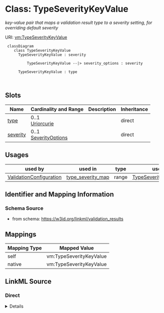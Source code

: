 # Class: TypeSeverityKeyValue


_key-value pair that maps a validation result type to a severity setting, for overriding default severity_





URI: [vm:TypeSeverityKeyValue](https://w3id.org/linkml/validation-model/TypeSeverityKeyValue)



```{mermaid}
 classDiagram
    class TypeSeverityKeyValue
      TypeSeverityKeyValue : severity
        
          TypeSeverityKeyValue --|> severity_options : severity
        
      TypeSeverityKeyValue : type
        
      
```




<!-- no inheritance hierarchy -->


## Slots

| Name | Cardinality and Range | Description | Inheritance |
| ---  | --- | --- | --- |
| [type](type.md) | 0..1 <br/> [Uriorcurie](Uriorcurie.md) |  | direct |
| [severity](severity.md) | 0..1 <br/> [SeverityOptions](SeverityOptions.md) |  | direct |





## Usages

| used by | used in | type | used |
| ---  | --- | --- | --- |
| [ValidationConfiguration](ValidationConfiguration.md) | [type_severity_map](type_severity_map.md) | range | [TypeSeverityKeyValue](TypeSeverityKeyValue.md) |






## Identifier and Mapping Information







### Schema Source


* from schema: https://w3id.org/linkml/validation_results





## Mappings

| Mapping Type | Mapped Value |
| ---  | ---  |
| self | vm:TypeSeverityKeyValue |
| native | vm:TypeSeverityKeyValue |





## LinkML Source

<!-- TODO: investigate https://stackoverflow.com/questions/37606292/how-to-create-tabbed-code-blocks-in-mkdocs-or-sphinx -->

### Direct

<details>
```yaml
name: TypeSeverityKeyValue
conforms_to: wikidata:Q4818718
description: key-value pair that maps a validation result type to a severity setting,
  for overriding default severity
from_schema: https://w3id.org/linkml/validation_results
rank: 1000
attributes:
  type:
    name: type
    from_schema: https://w3id.org/linkml/validation_results
    key: true
    range: uriorcurie
    required: true
  severity:
    name: severity
    from_schema: https://w3id.org/linkml/validation_results
    range: severity_options

```
</details>

### Induced

<details>
```yaml
name: TypeSeverityKeyValue
conforms_to: wikidata:Q4818718
description: key-value pair that maps a validation result type to a severity setting,
  for overriding default severity
from_schema: https://w3id.org/linkml/validation_results
rank: 1000
attributes:
  type:
    name: type
    from_schema: https://w3id.org/linkml/validation_results
    key: true
    alias: type
    owner: TypeSeverityKeyValue
    domain_of:
    - TypeSeverityKeyValue
    - ValidationResult
    range: uriorcurie
    required: true
  severity:
    name: severity
    from_schema: https://w3id.org/linkml/validation_results
    alias: severity
    owner: TypeSeverityKeyValue
    domain_of:
    - TypeSeverityKeyValue
    - ValidationResult
    range: severity_options

```
</details>